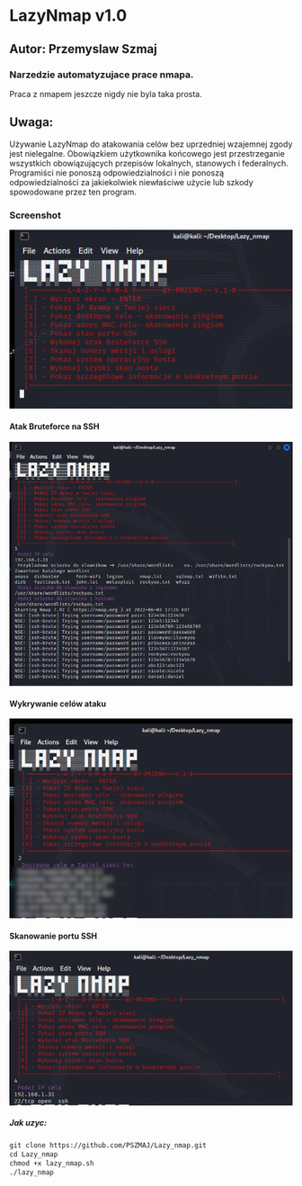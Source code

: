# LazyNmap v1.0
## Autor: Przemyslaw Szmaj
### Narzedzie automatyzujace prace nmapa.

Praca z nmapem jeszcze nigdy nie byla taka prosta.

## Uwaga:
Używanie LazyNmap do atakowania celów bez uprzedniej wzajemnej zgody jest nielegalne. Obowiązkiem użytkownika końcowego jest przestrzeganie wszystkich obowiązujących przepisów lokalnych, stanowych i federalnych. Programiści nie ponoszą odpowiedzialności i nie ponoszą odpowiedzialności za jakiekolwiek niewłaściwe użycie lub szkody spowodowane przez ten program.

### Screenshot

![Alt text](https://raw.githubusercontent.com/PSZMAJ/Lazy_nmap/main/lazy_nmap_photo/lazy_nmap.PNG "LazyNmap")

#### Atak Bruteforce na SSH
![Alt text](https://raw.githubusercontent.com/PSZMAJ/Lazy_nmap/main/lazy_nmap_photo/brute_lazy_nmap.PNG "BruteForce_ssh")

#### Wykrywanie celów ataku
![Alt text](https://raw.githubusercontent.com/PSZMAJ/Lazy_nmap/main/lazy_nmap_photo/cele_lazy_nmap.PNG "Wykrywanie_celow")

#### Skanowanie portu SSH
![Alt text](https://raw.githubusercontent.com/PSZMAJ/Lazy_nmap/main/lazy_nmap_photo/port_ssh.PNG "Skan_ssh")

##### Jak uzyc:
```
git clone https://github.com/PSZMAJ/Lazy_nmap.git
cd Lazy_nmap
chmod +x lazy_nmap.sh
./lazy_nmap
```



